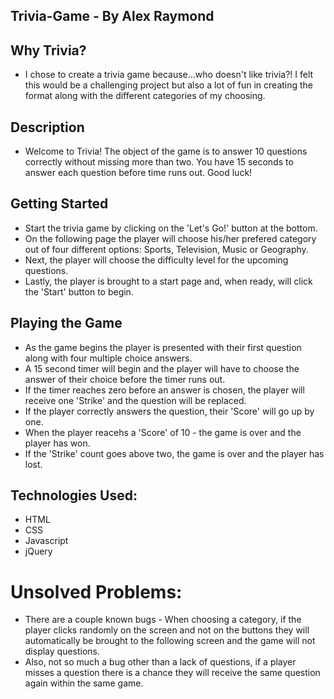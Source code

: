 ## Trivia-Game - By Alex Raymond

## Why Trivia?

* I chose to create a trivia game because...who doesn't like trivia?!  I felt this would be a challenging project but also a lot of fun in creating the format along with the different categories of my choosing.

## Description
* Welcome to Trivia!  The object of the game is to answer 10 questions correctly without missing more than two.  You have 15 seconds to answer each question before time runs out.  Good luck!

## Getting Started

* Start the trivia game by clicking on the 'Let's Go!' button at the bottom.
* On the following page the player will choose his/her prefered category out of four different options: Sports, Television, Music or Geography.
* Next, the player will choose the difficulty level for the upcoming questions.
* Lastly, the player is brought to a start page and, when ready, will click the 'Start' button to begin.

## Playing the Game

* As the game begins the player is presented with their first question along with four multiple choice answers.
* A 15 second timer will begin and the player will have to choose the answer of their choice before the timer runs out.
* If the timer reaches zero before an answer is chosen, the player will receive one 'Strike' and the question will be replaced.
* If the player correctly answers the question, their 'Score' will go up by one.
* When the player reacehs a 'Score' of 10 - the game is over and the player has won.
* If the 'Strike' count goes above two, the game is over and the player has lost.

## Technologies Used:

* HTML
* CSS
* Javascript
* jQuery

# Unsolved Problems:

* There are a couple known bugs - When choosing a category, if the player clicks randomly on the screen and not on the buttons they will automatically be brought to the following screen and the game will not display questions.
* Also, not so much a bug other than a lack of questions, if a player misses a question there is a chance they will receive the same question again within the same game.
